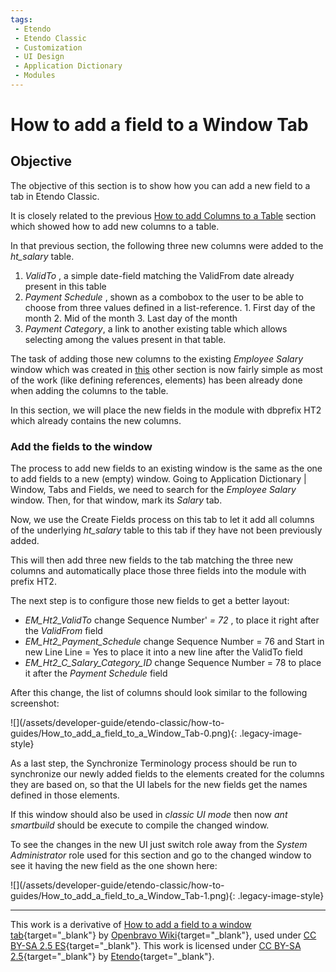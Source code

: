 ```yaml
---
tags:
 - Etendo
 - Etendo Classic
 - Customization
 - UI Design
 - Application Dictionary
 - Modules
---
```


#  How to add a field to a Window Tab

##  Objective

The objective of this section is to show how you can add a new  field  to a tab  in Etendo Classic.

It is closely related to the previous [How to add Columns to a Table](/developer-guide/etendo-classic/how-to-guides/How_to_add_Columns_to_a_Table/) section which showed how to add new columns to a table.

In that previous section, the following three new columns were added to the
_ht_salary_ table.

  1. _ValidTo_ , a simple date-field matching the ValidFrom date already present in this table 
  2. _Payment Schedule_ , shown as a combobox to the user to be able to choose from three values defined in a list-reference. 
    1. First day of the month 
    2. Mid of the month 
    3. Last day of the month 
  3. _Payment Category_, a link to another existing table which allows selecting among the values present in that table. 

The task of adding those new columns to the existing _Employee Salary_ window
which was created in [this](/developer-guide/etendo-classic/how-to-guides/How_to_Create_a_Window/) other section is now fairly simple as most of the work
(like defining references, elements) has been already done when adding the
columns to the table.

In this section, we will place the new fields in the module with dbprefix HT2 which already contains the new columns.

###  Add the fields to the window

The process to add new fields to an existing window is the same as the one to add fields to a new (empty) window. Going to Application Dictionary | Window, Tabs and Fields, we need to search for the _Employee Salary_ window. Then, for that window, mark its _Salary_ tab.

Now, we use the Create Fields process on this tab to let it add all columns
of the underlying _ht_salary_ table to this tab if they have not been previously
added.

This will then add three new fields to the tab matching the three new columns
and automatically place those three fields into the module with prefix HT2.

The next step is to configure those new fields to get a better layout:

  * _EM_Ht2_ValidTo_ change Sequence Number' _=_  _72_ , to place it right after the _ValidFrom_ field 
  * _EM_Ht2_Payment_Schedule_ change Sequence Number = 76 and Start in new Line Line = Yes to place it into a new line after the ValidTo field 
  * _EM_Ht2_C_Salary_Category_ID_ change Sequence Number = 78 to place it after the _Payment Schedule_ field 

After this change, the list of columns should look similar to the following screenshot: 

![](/assets/developer-guide/etendo-classic/how-to-
guides/How_to_add_a_field_to_a_Window_Tab-0.png){: .legacy-image-style}

  
As a last step, the Synchronize Terminology process should be run to
synchronize our newly added fields to the elements created for the columns
they are based on, so that the UI labels for the new fields get the names
defined in those elements.

If this window should also be used in _classic UI mode_ then now _ant
smartbuild_ should be execute to compile the changed window.

To see the changes in the new UI just switch role away from the _System
Administrator_ role used for this section and go to the changed window to see it
having the new field as the one shown here:

![](/assets/developer-guide/etendo-classic/how-to-
guides/How_to_add_a_field_to_a_Window_Tab-1.png){: .legacy-image-style}

---

This work is a derivative of [How to add a field to a window tab](http://wiki.openbravo.com/wiki/How_to_add_a_field_to_a_Window_Tab){target="\_blank"} by [Openbravo Wiki](http://wiki.openbravo.com/wiki/Welcome_to_Openbravo){target="\_blank"}, used under [CC BY-SA 2.5 ES](https://creativecommons.org/licenses/by-sa/2.5/es/){target="\_blank"}. This work is licensed under [CC BY-SA 2.5](https://creativecommons.org/licenses/by-sa/2.5/){target="\_blank"} by [Etendo](https://etendo.software){target="\_blank"}. 